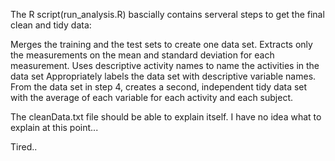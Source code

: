 The R script(run_analysis.R) bascially contains serveral steps to get the final clean and tidy data:

Merges the training and the test sets to create one data set.
Extracts only the measurements on the mean and standard deviation for each measurement.
Uses descriptive activity names to name the activities in the data set
Appropriately labels the data set with descriptive variable names.
From the data set in step 4, creates a second, independent tidy data set with the average of each variable for each activity and each subject.


The cleanData.txt file should be able to explain itself. I have no idea what to explain at this point...

Tired..
